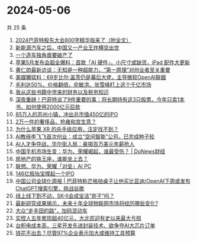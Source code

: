 # 2024-05-06

共 25 条

<!-- BEGIN 36KR -->
<!-- 最后更新时间 2024-05-06 00:01:03 +0800 -->
1. [2024巴菲特股东大会800字精华版来了（附全文）](https://36kr.com/p/2762298191510528)
1. [新能源汽车之后，中国又一产业王炸横空出世](https://36kr.com/p/2761624732662790)
1. [一个造车独角兽要破产了](https://36kr.com/p/2761319179648002)
1. [苹果5月发布会超全爆料：首款「AI 硬件」，小尺寸或缺货，iPad 配件大更新](https://36kr.com/p/2762554728807425)
1. [黄仁勋最新访谈：无知是一种超能力，“第一原理”对创业者至关重要](https://36kr.com/p/2762317831601156)
1. [美媒曝猛料：69岁比尔·盖茨仍是幕后大佬，主导微软OpenAI联姻](https://36kr.com/p/2761243520039685)
1. [毛利达50%、价格翻倍，俞敏洪、张雪峰盯上这个千亿市场](https://36kr.com/p/2761623591615233)
1. [我从这些书籍中学来的财务以及税务知识](https://36kr.com/p/2431373851382150)
1. [深夜重磅！巴菲特谈了9件重要的事：将长期持有这3只股票，今年只卖1本书，如何使用2000亿元巨款](https://36kr.com/p/2762308934138627)
1. [85万人的苏州小镇，冲出总市值450亿的IPO](https://36kr.com/p/2762432603159560)
1. [2万一件的奢侈品，抢雍和宫生意？](https://36kr.com/p/2762328940706563)
1. [为什么苹果 XR 的杀手级应用，注定找不到？](https://36kr.com/p/2762520531319817)
1. [AI教母李飞飞首次创业：成立“空间智能”公司，已完成种子轮](https://36kr.com/p/2761218626992903)
1. [AI人才争夺战，华尔街入局：豪掷百万美元年薪抢人](https://36kr.com/p/2762513569135618)
1. [中国手机市场生变：华为、荣耀崛起，谁最受伤？ | DoNews财经](https://36kr.com/p/2761226764139521)
1. [房地产的铁王座，谁能坐上去？](https://36kr.com/p/2761423976823812)
1. [联想、华为、荣耀「对垒」AI PC](https://36kr.com/p/2761638328941571)
1. [146亿瓶怡宝撑起一个IPO](https://36kr.com/p/2761176219564808)
1. [中国公司全球化周报 | 巴菲特称芒格拍桌子让他买比亚迪/ ​OpenAI下周或发布ChatGPT搜索引擎，挑战谷歌](https://36kr.com/p/2761554483936009)
1. [线上线下割不动，SK-II会成宝洁“弃子”吗？](https://36kr.com/p/2761535213468416)
1. [最新研究成果揭示，未来十年全球物联网市场将经历哪些变化?](https://36kr.com/p/2761407648807686)
1. [大众“走丰田的路”，加码混动车](https://36kr.com/p/2762353221286921)
1. [实控人五年套现超40亿元，大北农迎有史以来最大亏损](https://36kr.com/p/2761124248910848)
1. [台积电成本高，三星开发先进封装技术、欲争夺AI大芯片订单](https://36kr.com/p/2761152261421830)
1. [钱花不出去？尽管97%企业表示加大或维持工具预算](https://36kr.com/p/2761129419012869)
<!-- END 36KR -->